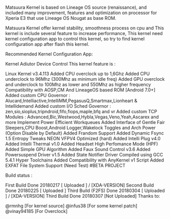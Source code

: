 
Matsuura Kernel is based on Lineage OS source (renaissance), and included many improvement, features and optimization on processor for Xperia E3 that use Lineage OS Nougat as base ROM.

Matsuura Kernel offer kernel stability, smoothness process on cpu and This kernel is include several feature to increase performance, This kernel need kernel configuration app to control this kernel, so try to find kernel configuration app after flash this kernel.

Recommended Kernel Configuration App:

Kernel Adiutor
Device Control
This kernel feature is :

Linux Kernel v3.4.113
Added CPU overclock up to 1,6Ghz
Added CPU underclock to 96Mhz (300Mhz as minimum idle freq)
Added GPU overclock and underclock to 100Mhz as lower and 550Mhz as higher frequency
Compatibility with AOSP,CM And LineageOS based ROM [Android 7.0+]
Added custom CPU Governor : Alucard,Intelliactive,IntelliMM,PegasusQ,Smartmax,Lionheart & Intellidemand
Added custom I/O Sched Governor : zen,sio,sioplus,tripndroid,fifo,fiops,maple,bfq and vr
Added custom TCP Modules : Advanced,Bic,Westwood,Hybla,Vegas,Veno,Yeah,Ascarex and more
Implement Power Efficient Workqueues
Added Interface of Gentle Fair Sleepers,CPU Boost,Android Logger,Wakelock Toggles and Arch Power (Option Disable by Default)
Added Frandom Support
Added Dynamic Fsync 1.5
Entropy Tweaks
NEON VFPV4 Optimized (hard)
Added Intelli Plug v4.0
Added Intelli Thermal v1.0
Added Headset High Perfomance Mode (HPF)
Added Simple GPU Algorithm
Added Faux Sound Control v3.6
Added Powersuspend Driver v1.5
Added State Notifier Driver
Compiled using GCC 5.4.1 Hyper Toolchains
Added Compatibility with AnyKernel v1 Script
Added EXFAT File System Support (Need Test)
#BETA PROJECT

Build status :

First Build Done 20180217 [ Uploaded ] / [XDA-VERSION]
Second Build Done 20180225 [ Uploaded ]
Third Build (F2FS) Done	20180304 [ Uploaded ] / [XDA-VERSION]
Third Build Done 20180307 [Not Uploaded]
Thanks to:

@rmnhg [For kernel source]
@infus38 [For some kernel patch]
@vinay94185 [For Overclock]
